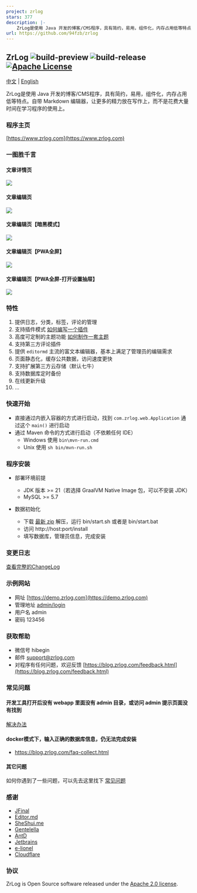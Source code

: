 ```yaml
---
project: zrlog
stars: 377
description: |-
    ZrLog是使用 Java 开发的博客/CMS程序，具有简约，易用，组件化，内存占用低等特点。自带 Markdown 编辑器，让更多的精力放在写作上，而不是花费大量时间在学习程序的使用上。
url: https://github.com/94fzb/zrlog
---
```


## ZrLog ![build-preview](https://github.com/94fzb/zrlog/actions/workflows/build-preview-package-jar.yml/badge.svg) ![build-release](https://github.com/94fzb/zrlog/actions/workflows/build-release-package-jar.yml/badge.svg) [![Apache License](http://img.shields.io/badge/license-apache2-orange.svg?style=flat)](http://www.apache.org/licenses/LICENSE-2.0)

[中文](README.md) | [English](README.en-us.md)

ZrLog是使用 Java 开发的博客/CMS程序，具有简约，易用，组件化，内存占用低等特点。自带 Markdown
编辑器，让更多的精力放在写作上，而不是花费大量时间在学习程序的使用上。

### 程序主页

[https://www.zrlog.com](https://www.zrlog.com)

### 一图胜千言

#### 文章详情页

![](https://www.zrlog.com/assets/screenprint/post-detail.png?v=2)

#### 文章编辑页

![](https://www.zrlog.com/assets/screenprint/article-edit-light.png?v=2)

#### 文章编辑页【暗黑模式】

![](https://www.zrlog.com/assets/screenprint/article-edit-dark.png?v=2)

#### 文章编辑页【PWA全屏】

![](https://www.zrlog.com/assets/screenprint/article-edit-light-pwa-full-screen.png?v=2)

#### 文章编辑页【PWA全屏-打开设置抽屉】

![](https://www.zrlog.com/assets/screenprint/article-edit-light-pwa-full-screen-setting.png?v=2)

### 特性

1. 提供日志，分类，标签，评论的管理
2. 支持插件模式 [如何编写一个插件](https://blog.zrlog.com/zrlog-plugin-dev.html)
3. 高度可定制的主题功能 [如何制作一套主题](https://blog.zrlog.com/make-theme-for-zrlog.html)
4. 支持第三方评论插件
5. 提供 `editormd` 主流的富文本编辑器，基本上满足了管理员的编辑需求
6. 页面静态化，缓存公共数据，访问速度更快
7. 支持扩展第三方云存储（默认七牛）
8. 支持数据库定时备份
9. 在线更新升级<br/>
10. ...

### 快速开始

- 直接通过内嵌入容器的方式进行启动，找到 `com.zrlog.web.Application` 通过这个 `main()` 进行启动
- 通过 Maven 命令的方式进行启动（不依赖任何 IDE）
    - Windows 使用 `bin\mvn-run.cmd`
    - Unix 使用 `sh bin/mvn-run.sh`

### 程序安装

* 部署环境前提
    * JDK 版本 >= 21（若选择 GraalVM Native Image 包，可以不安装 JDK）
    * MySQL >= 5.7

* 数据初始化
    * 下载 [最新 zip](https://dl.zrlog.com/release/zrlog.zip) 解压，运行 bin/start.sh 或者是 bin/start.bat
    * 访问 http://host:port/install
    * 填写数据库，管理员信息，完成安装

### 变更日志

[查看完整的ChangeLog](https://www.zrlog.com/changelog/index.html?ref=md)

### 示例网站

* 网址 [https://demo.zrlog.com](https://demo.zrlog.com)
* 管理地址 [admin/login](http://demo.zrlog.com/admin/login)
* 用户名 admin
* 密码 123456

### 获取帮助

* 微信号 hibegin
* 邮件 support@zrlog.com
* 对程序有任何问题，欢迎反馈 [https://blog.zrlog.com/feedback.html](https://blog.zrlog.com/feedback.html)

### 常见问题

#### 开发工具打开后没有 webapp 里面没有 admin 目录，或访问 admin 提示页面没有找到

[解决办法](https://blog.zrlog.com/faq-collect.html#%E5%BC%80%E5%8F%91%E5%B7%A5%E5%85%B7%E6%89%93%E5%BC%80%E5%90%8E%E6%B2%A1%E6%9C%89%20web/src/main/webapp%20%E9%87%8C%E9%9D%A2%E6%B2%A1%E6%9C%89%20admin%20%E7%9B%AE%E5%BD%95%EF%BC%8C%E6%88%96%E8%AE%BF%E9%97%AE%20admin%20%E6%8F%90%E7%A4%BA%E9%A1%B5%E9%9D%A2%E6%B2%A1%E6%9C%89%E6%89%BE%E5%88%B0)

#### docker模式下，输入正确的数据库信息，仍无法完成安装

- https://blog.zrlog.com/faq-collect.html

#### 其它问题

如何你遇到了一些问题，可以先去这里找下 [常见问题](https://blog.zrlog.com/faq-collect.html)

### 感谢

* [JFinal](https://jfinal.com)
* [Editor.md](https://pandao.github.io/editor.md/)
* [SheShui.me](http://sheshui.me)
* [Gentelella](https://github.com/puikinsh/gentelella)
* [AntD](https://ant.design)
* [Jetbrains](https://www.jetbrains.com/)
* [e-lionel](http://www.e-lionel.com)
* [Cloudflare](https://www.cloudflare.com)

### 协议

ZrLog is Open Source software released under the [Apache 2.0 license](https://www.apache.org/licenses/LICENSE-2.0.html).

